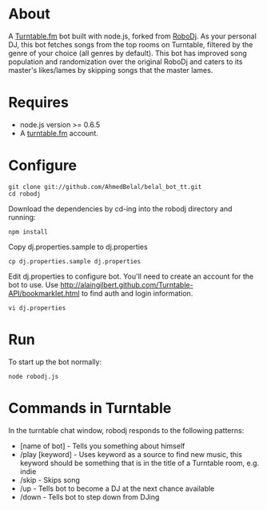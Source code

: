 About
=================
A [Turntable.fm](http://turntable.fm) bot built with node.js, forked from [RoboDj](https://github.com/mmattozzi/robodj). As your personal DJ, this bot fetches songs from the top rooms on Turntable, filtered by the genre of your choice (all genres by default). This bot has improved song population and randomization over the original RoboDj and caters to its master's likes/lames by skipping songs that the master lames.

Requires
=================
* node.js version >= 0.6.5
* A [turntable.fm](http://turntable.fm) account.

Configure
=================

    git clone git://github.com/AhmedBelal/belal_bot_tt.git
    cd robodj

Download the dependencies by cd-ing into the robodj directory and running:

    npm install

Copy dj.properties.sample to dj.properties

    cp dj.properties.sample dj.properties

Edit dj.properties to configure bot. You'll need to create an account for the bot to use. Use http://alaingilbert.github.com/Turntable-API/bookmarklet.html to find auth and login information. 

    vi dj.properties

Run
=================
To start up the bot normally:

    node robodj.js

Commands in Turntable
=================
In the turntable chat window, robodj responds to the following patterns:

* [name of bot] - Tells you something about himself
* /play [keyword] - Uses keyword as a source to find new music, this keyword should be something that is in the title of a Turntable room, e.g. indie
* /skip - Skips song
* /up - Tells bot to become a DJ at the next chance available
* /down - Tells bot to step down from DJing

